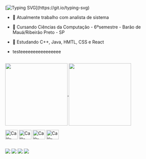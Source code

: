 [![Typing SVG](https://readme-typing-svg.herokuapp.com?font=Fira+Code&weight=600&size=22&pause=1000&width=435&lines=Hi%2C+my+name+is+Caio+Moraes!)](https://git.io/typing-svg)

- 🔭 Atualmente trabalho com analista de sistema
- 📖 Cursando Ciências da Computação - 6ºsemestre - Barão de Mauá/Ribeirão Preto - SP
- 🌱 Estudando C++, Java, HMTL, CSS e React

- testeeeeeeeeeeeeeeee

##

<a href="https://github.com/anuraghazra/github-readme-stats">
  <img height=200 align="center" src="https://github-readme-stats.vercel.app/api?username=Caio-Moraes159&show_icons=true&theme=tokyonight&card_width=400" />
</a>
<a href="https://github.com/anuraghazra/convoychat">
  <img height=200 align="center" src="https://github-readme-stats.vercel.app/api/top-langs?username=Caio-Moraes159&layout=compact&langs_count=8&card_width=300&theme=tokyonight" />
</a>

<!-- [![Readme Card](https://github-readme-stats.vercel.app/api/pin/?username=Caio-Moraes159&repo=to-do-list-JavaScript)](https://github.com/anuraghazra/github-readme-stats) -->

<p></p>

<div>
  <img align="center" alt="Caio-C++" height="30" width="40" src="https://cdn.jsdelivr.net/gh/devicons/devicon/icons/cplusplus/cplusplus-original.svg">
  <img align="center" alt="Caio-JavaScript" height="30" width="40" src="https://cdn.jsdelivr.net/gh/devicons/devicon/icons/javascript/javascript-original.svg">
  <img align="center" alt="Caio-Css" height="30" width="40" src="https://cdn.jsdelivr.net/gh/devicons/devicon/icons/css3/css3-original.svg">
  <img align="center" alt="Caio-Html" height="30" width="40" src="https://cdn.jsdelivr.net/gh/devicons/devicon/icons/html5/html5-original.svg">
</div>

##

<div> 
  <a href="https://www.instagram.com/caio_caminitti/" target="_blank"><img src="https://img.shields.io/badge/-Instagram-%23E4405F?style=for-the-badge&logo=instagram&logoColor=white" target="_blank"></a>
  <a href = "mailto:caiomoraes.empresa@gmail.com"><img src="https://img.shields.io/badge/-Gmail-%23333?style=for-the-badge&logo=gmail&logoColor=white" target="_blank"></a>
  <a href="https://www.linkedin.com/in/caio-moraes-a9961b291/" target="_blank"><img src="https://img.shields.io/badge/-LinkedIn-%230077B5?style=for-the-badge&logo=linkedin&logoColor=white" target="_blank"></a> 
  <a href="https://wa.me/<016994211604>" target="_blank"><img src="https://img.shields.io/badge/WhatsApp-25D366?style=for-the-badge&logo=whatsapp&logoColor=white" target="_blank"></a>
</div>
